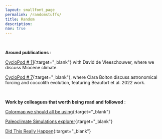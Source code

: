 ```yaml
---
layout: smallfont_page
permalink: /randomstuffs/
title: Random
description: 
nav: true
---
```

<p>&nbsp;</p>

__Around publications__ :

[CycloPod # 11](https://rss.com/podcasts/cyclopod/521228/){:target="_blank"} with David de Vleeschouwer, where we discuss Miocene climate.

[CycloPod # 7](https://rss.com/podcasts/cyclopod/370372/){:target="_blank"}, where Clara Bolton discuss astronomical forcing and coccolith evolution, featuring Beaufort et al. 2022 work.

<p>&nbsp;</p>

__Work by colleagues that worth being read and followed__ : 

[Colormap we should all be using](https://www.fabiocrameri.ch/colourmaps/){:target="_blank"}

[Paleoclimate Simulations explorer](https://climatearchive.org/index.html){:target="_blank"}

[Did This Really Happen](https://didthisreallyhappen.net){:target="_blank"}


